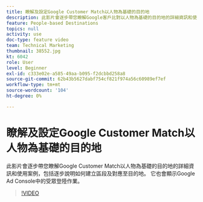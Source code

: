 ```yaml
---
title: 瞭解及設定Google Customer Match以人物為基礎的目的地
description: 此影片會逐步帶您瞭解Google客戶比對以人物為基礎的目的地的詳細資訊和使用案例，包括建立區段及對應至目的地的逐步解說。 它也會顯示Google Ad Console中的受眾登陸作業。
feature: People-based Destinations
topics: null
activity: use
doc-type: feature video
team: Technical Marketing
thumbnail: 38552.jpg
kt: 6042
role: User
level: Beginner
exl-id: c333e02e-a585-49aa-b095-f2dcbbd258a8
source-git-commit: 62b43b5627dabf754cf821f974a56c60989ef7ef
workflow-type: tm+mt
source-wordcount: '104'
ht-degree: 0%

---
```


# 瞭解及設定Google Customer Match以人物為基礎的目的地

此影片會逐步帶您瞭解Google Customer Match以人物為基礎的目的地的詳細資訊和使用案例，包括逐步說明如何建立區段及對應至目的地。 它也會顯示Google Ad Console中的受眾登陸作業。

>[!VIDEO](https://video.tv.adobe.com/v/38552/?quality=12&learn=on)
